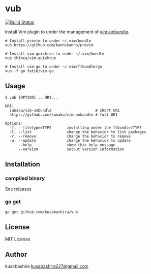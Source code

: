 vub
===
 
[![Build Status](https://travis-ci.org/kusabashira/vub.svg?branch=master)](https://travis-ci.org/kusabashira/vub)
 
Install Vim plugin to under the management of
[vim-unbundle](https://github.com/sunaku/vim-unbundle).
 
```
# Install previm to under ~/.vim/bundle
vub https://github.com/kannokanno/previm

# Install vim-quickrun to under ~/.vim/bundle
vub thinca/vim-quickrun

# Install vim-go to under ~/.vim/ftbundle/go
vub -f go fatih/vim-go
```
 
Usage
-----
 
```
$ vub [OPTION]... URI...
 
URI:
  sunaku/vim-unbundle                    # short URI
  https://github.com/sunaku/vim-unbundle # full URI
 
Options:
  -f, --filetype=TYPE       installing under the ftbundle/TYPE
  -l, --list                change the behavior to list packages
  -r, --remove              change the behavior to remove
  -u, --update              change the behavior to update
      --help                show this help message
      --version             output version information
```
 
Installation
------------
 
### compiled binary
 
See [releases](https://github.com/kusabashira/vub/releases)
 
### go get
 
```
go get github.com/kusabashira/vub
```
 
License
-------
 
MIT License
 
Author
------
 
kusabashira <kusabashira227@gmail.com>
